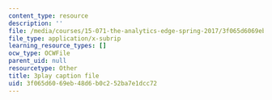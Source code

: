 ```yaml
---
content_type: resource
description: ''
file: /media/courses/15-071-the-analytics-edge-spring-2017/3f065d6069eb48d6b0c252ba7e1dcc72_CaLv-IWX5vo.srt
file_type: application/x-subrip
learning_resource_types: []
ocw_type: OCWFile
parent_uid: null
resourcetype: Other
title: 3play caption file
uid: 3f065d60-69eb-48d6-b0c2-52ba7e1dcc72
---
```

